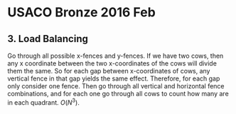 # USACO Bronze 2016 Feb

## 3. Load Balancing
Go through all possible x-fences and y-fences. If we have two cows, then any x coordinate between the two x-coordinates of the cows will divide them the same. So for each gap between x-coordinates of cows, any vertical fence in that gap yields the same effect. Therefore, for each gap only consider one fence. Then go through all vertical and horizontal fence combinations, and for each one go through all cows to count how many are in each quadrant. $O(N^3)$.